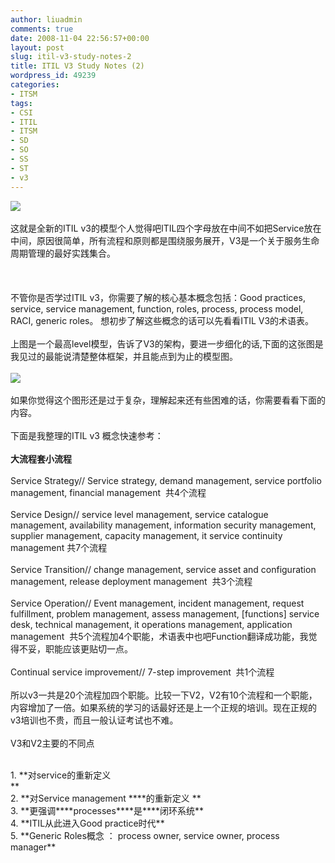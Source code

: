 ```yaml
---
author: liuadmin
comments: true
date: 2008-11-04 22:56:57+00:00
layout: post
slug: itil-v3-study-notes-2
title: ITIL V3 Study Notes (2)
wordpress_id: 49239
categories:
- ITSM
tags:
- CSI
- ITIL
- ITSM
- SD
- SO
- SS
- ST
- v3
---
```


![](http://www.martinliu.cn/wp-content/uploads/2008/11/itilv3model.jpg)<br /><br />这就是全新的ITIL v3的模型个人觉得吧ITIL四个字母放在中间不如把Service放在中间，原因很简单，所有流程和原则都是围绕服务展开，V3是一个关于服务生命周期管理的最好实践集合。<br /><br /><!-- more --><br /><br />不管你是否学过ITIL v3，你需要了解的核心基本概念包括：Good practices, service, service management, function, roles, process, process model, RACI, generic roles。 想初步了解这些概念的话可以先看看ITIL V3的术语表。<br /><br />上图是一个最高level模型，告诉了V3的架构，要进一步细化的话,下面的这张图是我见过的最能说清楚整体框架，并且能点到为止的模型图。<br /><br />[![](http://www.best-management-practice.com/gemimage/BMP_process_model.gif)](http://www.best-management-practice.com/officialsite.asp?DI=597910&trackID=002192)<br /><br />如果你觉得这个图形还是过于复杂，理解起来还有些困难的话，你需要看看下面的内容。<br /><br />下面是我整理的ITIL v3 概念快速参考：<br /><br />**大流程套小流程**<br /><br />Service Strategy// Service strategy, demand management, service portfolio management, financial management  共4个流程<br /><br />Service Design// service level management, service catalogue management, availability management, information security management, supplier management, capacity management, it service continuity management 共7个流程<br /><br />Service Transition// change management, service asset and configuration management, release deployment management  共3个流程<br /><br />Service Operation// Event management, incident management, request fulfillment, problem management, assess management, [functions] service desk, technical management, it operations management, application management  共5个流程加4个职能，术语表中也吧Function翻译成功能，我觉得不妥，职能应该更贴切一点。<br /><br />Continual service improvement// 7-step improvement  共1个流程<br /><br />所以v3一共是20个流程加四个职能。比较一下V2，V2有10个流程和一个职能，内容增加了一倍。如果系统的学习的话最好还是上一个正规的培训。现在正规的v3培训也不贵，而且一般认证考试也不难。<br /><br />V3和V2主要的不同点<br />

<br />	
  1. **对service的重新定义<br />**
<br />	
  2. **对Service management ****的重新定义 **
<br />	
  3. **更强调****processes****是****闭环系统**
<br />	
  4. **ITIL从此进入Good practice时代**
<br />	
  5. **Generic Roles概念 ： process owner, service owner, process manager**
<br />
